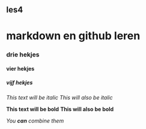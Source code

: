 ## les4
# markdown en github leren

### drie hekjes
#### vier hekjes
##### vijf hekjes

*This text will be italic*
_This will also be italic_

**This text will be bold**
__This will also be bold__

_You **can** combine them_